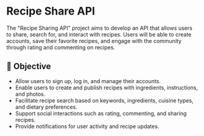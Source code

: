 # Recipe Share API

The "Recipe Sharing API" project aims to develop an API that allows users to share, search for, and interact with recipes. Users will be able to create accounts, save their favorite recipes, and engage with the community through rating and commenting on recipes.

## 🎯 Objective

- Allow users to sign up, log in, and manage their accounts.
- Enable users to create and publish recipes with ingredients, instructions, and photos.
- Facilitate recipe search based on keywords, ingredients, cuisine types, and dietary preferences.
- Support social interactions such as rating, commenting, and sharing recipes.
- Provide notifications for user activity and recipe updates.
